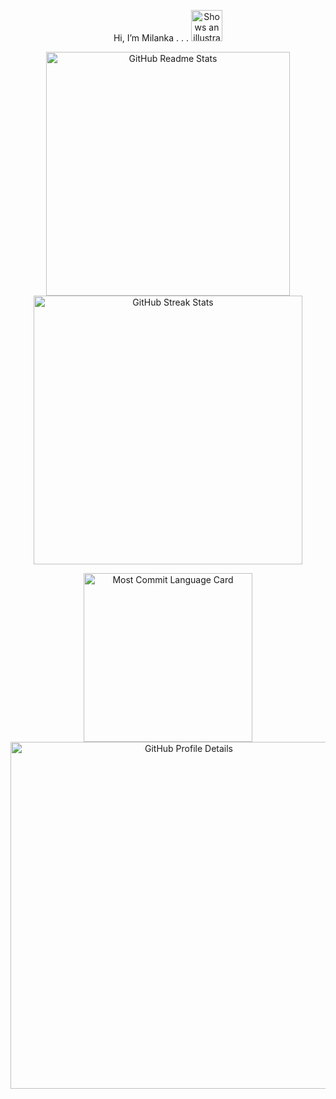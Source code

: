 
<p align = "center">
  Hi, I’m Milanka .   .    .
<picture>
  <source media="(prefers-color-scheme: dark)" 
          srcset="https://user-images.githubusercontent.com/25423296/163456776-7f95b81a-f1ed-45f7-b7ab-8fa810d529fa.png">
  <img alt="Shows an illustrated sun in light color mode and a moon with stars in dark color mode." 
       src="https://user-images.githubusercontent.com/25423296/163456779-a8556205-d0a5-45e2-ac17-42d089e3c3f8.png" 
       width="50" height="50">
</picture>
</p>

<p align="center">
  <!-- GitHub Readme Stats -->
  <picture>
    <source media="(prefers-color-scheme: dark)" 
            srcset="https://github-readme-stats.vercel.app/api?username=Milanka00&theme=dark&hide_border=true&include_all_commits=false&count_private=true" />
    <img src="https://github-readme-stats.vercel.app/api?username=Milanka00&theme=default&hide_border=true&include_all_commits=false&count_private=true" 
         alt="GitHub Readme Stats" width="390" />
  </picture>

  <!-- GitHub Streak Stats -->
  <picture>
    <source media="(prefers-color-scheme: dark)" 
            srcset="https://github-readme-streak-stats.herokuapp.com?user=Milanka00&theme=dark&hide_border=true" />
    <img src="https://github-readme-streak-stats.herokuapp.com?user=Milanka00&theme=default&hide_border=true" 
         alt="GitHub Streak Stats" width="430" />
  </picture>
</p>


<p align = "center">
<!--   <img src = "https://github-readme-stats.vercel.app/api/top-langs/?username=thiunuwan&theme=dark&hide_border=true&include_all_commits=true&count_private=true&layout=compact" width = 290> -->
   
<span>
  <picture>
    <source media="(prefers-color-scheme: dark)" 
            srcset="http://github-profile-summary-cards.vercel.app/api/cards/most-commit-language?username=Milanka00&theme=dark" />
    <img src="http://github-profile-summary-cards.vercel.app/api/cards/most-commit-language?username=Milanka00&theme=default" 
         alt="Most Commit Language Card" width="270" />
  </picture>
</span>


   <!-- <span>
    <img src="http://github-profile-summary-cards.vercel.app/api/cards/repos-per-language?username=thiunuwan&theme=dark" width=270>
  </span> -->
<picture>
  <source media="(prefers-color-scheme: dark)" 
          srcset="http://github-profile-summary-cards.vercel.app/api/cards/profile-details?username=Milanka00&theme=dark" />
  <img src="http://github-profile-summary-cards.vercel.app/api/cards/profile-details?username=Milanka00&theme=default" 
       alt="GitHub Profile Details" width="555" />
</picture>


 <!-- <a href="https://holopin.io/@thiunuwan">
  <img src="https://holopin.me/thiunuwan" alt="An image of @thiunuwan's Holopin badges" style="width:826px;">
</a> -->


</p>


   <!--  [![An image of @thiunuwan's Holopin badges, which is a link to view their full Holopin profile](https://holopin.me/thiunuwan)](https://holopin.io/@thiunuwan) -->


   <!-- <img src="https://github-readme-stats.vercel.app/api?username=thiunuwan&theme=dark&hide_border=true&include_all_commits=false&count_private=true&bg_color=1E90FF" width="390">


   <!-- <img src="https://github-readme-streak-stats.herokuapp.com?user=thiunuwan&theme=dark&hide_border=true&background=1E90FF" width="430">
